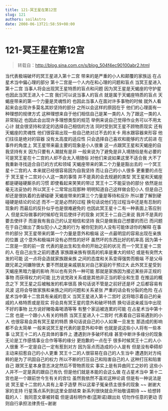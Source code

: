 ```yaml
---
title: 121-冥王星在第12宫
slug: 121
authors: soilAstro
date: 2008-06-13T21:58:59+08:00
---
```

# 121-冥王星在第12宫

> 转载自：http://blog.sina.com.cn/s/blog_504f4ec90100abr2.html

当代表极端破坏的冥王星进入第十二宫
带来的是严重的小人和颠覆的家族运
在占星术当中偏心理的部分
第十二宫是一个人内在和心理的问题和盲点
当冥王星进入第十二宫
当事人将会出现冥王星特质的盲点和问题
因为冥王星是天蝎座的守护星
也因此当冥王进入十二宫
我们可以说当事人的盲点
就是属于天蝎座特质的盲点
天蝎座带来的第一个力量是灵魂性的
也因此当事人在面对许多事物的时候
就外人看起来会出现许多莫名其妙坚持的部分
之所以会这样的原因在于
他们的心理面有一种理想的规律方式
这种理想来自于他们相信自己是某一类的人
为了跟这一类的人非常贴近
也因此会出现许多理想类型的规范
举例来说自己觉得作业务可以不用太心计
就会很坚持和坚定的选择自己相信的方法
同时受到冥王星不顾物质现实
还有天蝎座的灵魂性
他们很容易出现一些自己绝对过不去的关卡
用水跟容器来形容
他们往往是绝对的容器
没有太高度的适应性
只会选择自己喜欢和能够的方式前进
在事件的角度上
冥王星带来最主要的现象是小人很重
这一点跟冥王星和天蝎座的自我坚持有关
因为只要有人潮就有是非
一般来说为了避免是非入境随俗是有必要的
可是冥王星在十二宫的人却不会太入境随俗
对他们来说如果这里不适合我
大不了我重新寻找适合自已的方式和领域
天蝎座带来的第二个力量是豁出去的
一个冥王星十二宫的人
本来就已经很容易因为自我坚持
而让自己的小人很多
更重要的点在于
冥王星十二宫对小人这一类的事情
并不是真的会去规避的类型
冥王星和天蝎座都是硬碰硬厮杀的习惯
即使看起来笑笑的带过
冥王十二不能妥协的部分
依然是丝毫无法妥协的
所以冥王十二常常出现那种
明明知道自己这样做会犯小人
但是自己却还是很执着的去硬碰硬
天蝎座带来的第三个力量是等待和反扑
所以要了解到硬碰硬是结论的论述
而不一定是必然的过程
换句话说他们在过程当中还是有忍耐的现象的
而最后的反扑似乎也是很难避免的
也因此冥王星十二有一种表面上答应别人
但是实际做事的时候却在背后使绊子的现象
对冥王十二自己来说
我并不是真的要去使绊子
而是我有我自己的认定相信和坚持
我只是做我自己想要的而已
而问题在于自己做出了类似犯小人之类的行为
被你犯到的人没有可能体谅你的解释
在事件的部分
冥王星带来的第一个力量是意外和极端
这一点最明显的容易出现在亲族的位置
这个意外和极端并没有必然性的好坏
虽然坏的东西比好的机率高
因为第十二宫是一宫的前一宫
代表的是出生和生命的开始之前的状况
而一个冥王星十二宫的人
在自己出生之前的遭遇
家族跟亲族有很高的机率是重大的倾圮
或是有突然大发的可能
这一点将会造就家族跟亲族
之间的态度和关系变得强势而极端
不是父母跟兄弟之间嫌隙很大
要不然就是亲戚朋友对自己家庭的干预过大
此外冥王星受到天蝎座黑暗力量的影响
所以也有另外一种可能
那就是家族因为接近某些非正规的事物
而获得权力的可能
比方说党政关系或是其他非正当的职业和生意
在推运的概念之下
冥王星之后被触发的机率很高
换句话说不管是之前好还是坏
之后都容易有风波
这将会导致家族和亲族之间的问题和关系紧张
严重的话会有分裂的危险
在占星术当中第十二宫具有亲戚的意义
当冥王星进入第十二宫时
这将暗示着自己的亲戚的人格特质或是现实
将会具有冥王星的意外和破坏特质
换句话说亲戚当中出现不好的事物
比方说好赌吸毒喝酒等等
有整个家运被连累的可能
在占星术当中第十二宫
也是一个跟小人有关的特质
当冥王星进入十二宫时
代表着自己容易遇到的小人
也很容易会具有冥王星的特质
换句话说自己的小人如果一旦发生
那造成的影响都不会太简单
一般来说冥王星代表的是意外和中断
也就是说这些小人将有一些本事
让冥王十二的人在具体的事件上
遭遇到许多破坏机缘
甚至中断许多缘分的现象
无论是工作感情事业合作等等的缘分
更抱歉的一点在于
很多时候冥王十二的人小人很重
不一定是自己一定有惹到对方
因为盲点而造成的小人是有
但是没有牵碍却主动来招惹自己的小人更重
冥王十二的人很容易在自己的人生当中
遭遇到对方纯粹的是为了巩固自己的权力
所以不断的打压自己和陷害自己的人
这种打压和陷害自己
跟冥王星本身意志决定然后不管物质现实
事实上是有异曲同工之妙的
这些小人并不一定是真的跟自己有仇
但是他们就是本能的会这么做
在占星术当中
第十二宫也是一个跟前世今生有关的宫位
虽然我依然不喜欢这种论调
但是有一种说法是说
冥王星十二宫的人具有上辈子造孽
所以这辈子冤亲债主很多的现象
~~
谢谢大家的支持
行星落点系列到这里全部结束
新系列很快就会开始敬请期待
~~
给想转载的人：
我同意文章被转载
但是请标明作者(蓝斯诺)跟出处
切勿作任意的更动
否则自行承担法律责任~谢谢


  
